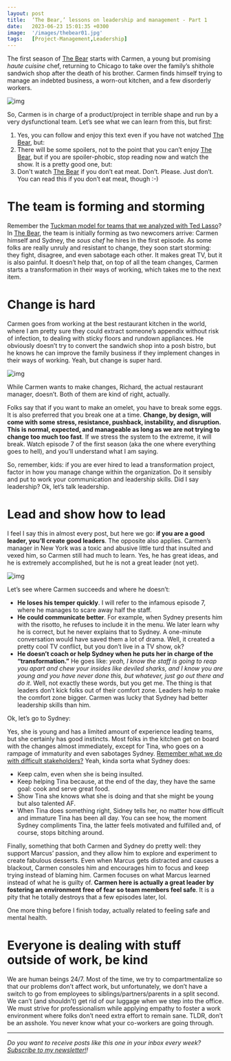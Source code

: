 ```yaml
---
layout: post
title:  ‘The Bear,’ lessons on leadership and management - Part 1
date:   2023-06-23 15:01:35 +0300
image:  '/images/thebear01.jpg'
tags:   [Project-Management,Leadership]
---
```


The first season of [The Bear](https://www.imdb.com/title/tt14452776/) starts with Carmen, a young but promising *haute cuisine* chef, returning to Chicago to take over the family’s shithole sandwich shop after the death of his brother. Carmen finds himself trying to manage an indebted business, a worn-out kitchen, and a few disorderly workers.

![img]({{site.baseurl}}/images/thebear01.jpg#center)

So, Carmen is in charge of a product/project in terrible shape and run by a very dysfunctional team. Let’s see what we can learn from this, but first:

1. Yes, you can follow and enjoy this text even if you have not watched [The Bear](https://www.imdb.com/title/tt14452776/), but:
2. There will be some spoilers, not to the point that you can’t enjoy [The Bear](https://www.imdb.com/title/tt14452776/), but if you are spoiler-phobic, stop reading now and watch the show. It is a pretty good one, but:
3. Don't watch [The Bear](https://www.imdb.com/title/tt14452776/) if you don’t eat meat. Don’t. Please. Just don’t. You can read this if you don’t eat meat, though :-)

# The team is forming and storming

Remember the [Tuckman model for teams that we analyzed with Ted Lasso](https://popcultureguidetopm.substack.com/p/ted-lasso-and-the-tuckman-model-for)? In [The Bear](https://www.imdb.com/title/tt14452776/), the team is initially forming as two newcomers arrive: Carmen himself and Sydney, the *sous chef* he hires in the first episode. As some folks are really unruly and resistant to change, they soon start storming: they fight, disagree, and even sabotage each other. It makes great TV, but it is also painful. It doesn’t help that, on top of all the team changes, Carmen starts a transformation in their ways of working, which takes me to the next item.

# Change is hard

Carmen goes from working at the best restaurant kitchen in the world, where I am pretty sure they could extract someone’s appendix without risk of infection, to dealing with sticky floors and rundown appliances. He obviously doesn’t try to convert the sandwich shop into a posh bistro, but he knows he can improve the family business if they implement changes in their ways of working. Yeah, but change is super hard.

![img]({{site.baseurl}}/images/thebear02.jpg#center)

While Carmen wants to make changes, Richard, the actual restaurant manager, doesn’t. Both of them are kind of right, actually.

Folks say that if you want to make an omelet, you have to break some eggs. It is also preferred that you break one at a time. **Change, by design, will come with some stress, resistance, pushback, instability, and disruption. This is normal, expected, and manageable as long as we are not trying to change too much too fast**. If we stress the system to the extreme, it will break. Watch episode 7 of the first season (aka the one where everything goes to hell), and you’ll understand what I am saying.

So, remember, kids: if you are ever hired to lead a transformation project, factor in how you manage change within the organization. Do it sensibly and put to work your communication and leadership skills. Did I say leadership? Ok, let’s talk leadership.

# Lead and show how to lead

I feel I say this in almost every post, but here we go: **if you are a good leader, you’ll create good leaders**. The opposite also applies. Carmen’s manager in New York was a toxic and abusive little turd that insulted and vexed him, so Carmen still had much to learn. Yes, he has great ideas, and he is extremely accomplished, but he is not a great leader (not yet). 

![img]({{site.baseurl}}/images/thebear03.png#center)

Let’s see where Carmen succeeds and where he doesn’t:

- **He loses his temper quickly**. I will refer to the infamous episode 7, where he manages to scare away half the staff.
- **He could communicate better**. For example, when Sydney presents him with the risotto, he refuses to include it in the menu. We later learn why he is correct, but he never explains that to Sydney. A one-minute conversation would have saved them a lot of drama. Well, it created a pretty cool TV conflict, but you don’t live in a TV show, ok?
- **He doesn’t coach or help Sydney when he puts her in charge of the “transformation.”** He goes like: *yeah, I know the staff is going to reap you apart and chew your insides like deviled sharks, and I know you are young and you have never done this, but whatever, just go out there and do it*. Well, not exactly these words, but you get me. The thing is that leaders don’t kick folks out of their comfort zone. Leaders help to make the comfort zone bigger. Carmen was lucky that Sydney had better leadership skills than him.

Ok, let’s go to Sydney: 

Yes, she is young and has a limited amount of experience leading teams, but she certainly has good instincts. Most folks in the kitchen get on board with the changes almost immediately, except for Tina, who goes on a rampage of immaturity and even sabotages Sydney. [Remember what we do with difficult stakeholders?](https://popcultureguidetopm.substack.com/p/enemies-to-lovers-turn-difficult) Yeah, kinda sorta what Sydney does:

- Keep calm, even when she is being insulted.
- Keep helping Tina because, at the end of the day, they have the same goal: cook and serve great food.
- Show Tina she knows what she is doing and that she might be young but also talented AF.
- When Tina does something right, Sidney tells her, no matter how difficult and immature Tina has been all day. You can see how, the moment Sydney compliments Tina, the latter feels motivated and fulfilled and, of course, stops bitching around.

Finally, something that both Carmen and Sydney do pretty well: they support Marcus’ passion, and they allow him to explore and experiment to create fabulous desserts. Even when Marcus gets distracted and causes a blackout, Carmen consoles him and encourages him to focus and keep trying instead of blaming him. Carmen focuses on what Marcus learned instead of what he is guilty of. **Carmen here is actually a great leader by fostering an environment free of fear so team members feel safe**. It is a pity that he totally destroys that a few episodes later, lol.

One more thing before I finish today, actually related to feeling safe and mental health.

# Everyone is dealing with stuff outside of work, be kind

We are human beings 24/7. Most of the time, we try to compartmentalize so that our problems don’t affect work, but unfortunately, we don’t have a switch to go from employees to siblings/partners/parents in a split second. We can’t (and shouldn’t) get rid of our luggage when we step into the office. We must strive for professionalism while applying empathy to foster a work environment where folks don’t need extra effort to remain sane. TLDR, don’t be an asshole. You never know what your co-workers are going through.

------

*Do you want to receive posts like this one in your inbox every week?  [<u>Subscribe to my newsletter!</u>](https://popcultureguidetopm.substack.com/)!* 